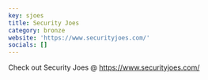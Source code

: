```yaml
---
key: sjoes
title: Security Joes
category: bronze
website: 'https://www.securityjoes.com/'
socials: []
---
```


Check out Security Joes @ https://www.securityjoes.com/